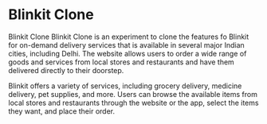 # Blinkit Clone
Blinkit Clone
Blinkit Clone is an experiment to clone the features fo Blinkit for on-demand delivery services that is available in several major Indian cities, including Delhi. The website allows users to order a wide range of goods and services from local stores and restaurants and have them delivered directly to their doorstep.

Blinkit offers a variety of services, including grocery delivery, medicine delivery, pet supplies, and more. Users can browse the available items from local stores and restaurants through the website or the app, select the items they want, and place their order. 
